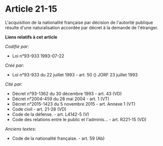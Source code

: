# Article 21-15

L'acquisition de la nationalité française par décision de l'autorité publique résulte d'une naturalisation accordée par
décret à la demande de l'étranger.

**Liens relatifs à cet article**

_Codifié par_:

  - Loi n°93-933 1993-07-22

_Créé par_:

  - Loi n°93-933 du 22 juillet 1993 - art. 50 () JORF 23 juillet 1993

_Cité par_:

  - Décret n°93-1362 du 30 décembre 1993 - art. 43 (VD)
  - Décret n°2004-459 du 28 mai 2004 - art. 1 (VT)
  - Décret n°2015-1423 du 5 novembre 2015 - art. Annexe 1 (VT)
  - Code civil - art. 21-28 (VD)
  - Code de la défense. - art. L4142-5 (V)
  - Code des relations entre le public et l'adminis... - art. R221-15 (VD)

_Anciens textes_:

  - Code de la nationalité française. - art. 59 (Ab)
